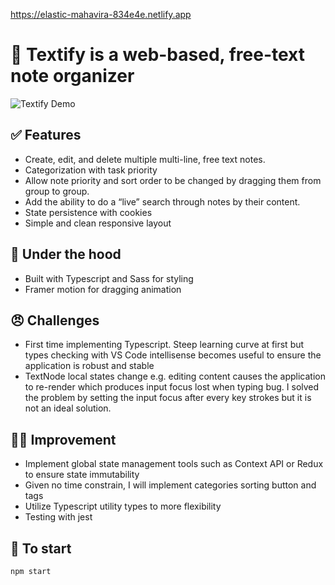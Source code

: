 https://elastic-mahavira-834e4e.netlify.app

# 📝 Textify is a web-based, free-text note organizer

![Textify Demo](public/textify-demo.gif)

## ✅ Features

- Create, edit, and delete multiple multi-line, free text notes.
- Categorization with task priority
- Allow note priority and sort order to be changed by dragging them from group to group.
- Add the ability to do a “live” search through notes by their content.
- State persistence with cookies
- Simple and clean responsive layout

## 🤖 Under the hood

- Built with Typescript and Sass for styling
- Framer motion for dragging animation

## 😠 Challenges

- First time implementing Typescript. Steep learning curve at first but types checking with VS Code intellisense becomes useful to ensure the application is robust and stable
- TextNode local states change e.g. editing content causes the application to re-render which produces input focus lost when typing bug. I solved the problem by setting the input focus after every key strokes but it is not an ideal solution.

## 💪🏼 Improvement

- Implement global state management tools such as Context API or Redux to ensure state immutability
- Given no time constrain, I will implement categories sorting button and tags
- Utilize Typescript utility types to more flexibility
- Testing with jest

## 🚀 To start

`npm start`
